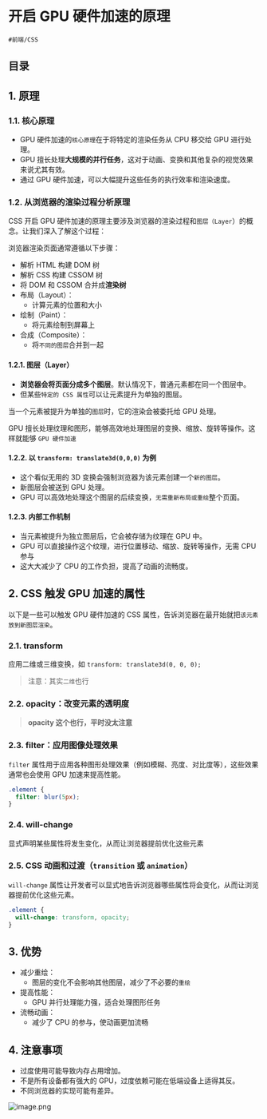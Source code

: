 
# 开启 GPU 硬件加速的原理


`#前端/CSS`  


## 目录
<!-- toc -->
 ## 1. 原理 

### 1.1. 核心原理

- GPU 硬件加速的`核心原理`在于将特定的渲染任务从 CPU 移交给 GPU 进行处理。
- GPU 擅长处理**大规模的并行任务**，这对于动画、变换和其他复杂的视觉效果来说尤其有效。
- 通过 GPU 硬件加速，可以大幅提升这些任务的执行效率和渲染速度。

### 1.2. 从浏览器的渲染过程分析原理

CSS 开启 GPU 硬件加速的原理主要涉及浏览器的渲染过程和`图层（Layer`）的概念。让我们深入了解这个过程：

浏览器渲染页面通常遵循以下步骤：

- 解析 HTML 构建 DOM 树
- 解析 CSS 构建 CSSOM 树
- 将 DOM 和 CSSOM 合并成**渲染树**
- 布局（Layout）：
	- 计算元素的位置和大小
- 绘制（Paint）：
	- 将元素绘制到屏幕上
- 合成（Composite）：
	- 将`不同的图层`合并到一起

#### 1.2.1. 图层（Layer） 

- **浏览器会将页面分成多个图层**。默认情况下，普通元素都在同一个图层中。
- 但某些`特定的 CSS 属性`可以让元素提升为单独的图层。

当一个元素被提升为单独的`图层`时，它的渲染会被委托给 GPU 处理。

GPU 擅长处理纹理和图形，能够高效地处理图层的变换、缩放、旋转等操作。这样就能够 `GPU 硬件加速`

#### 1.2.2. 以 `transform: translate3d(0,0,0)` 为例

- 这个看似无用的 3D 变换会强制浏览器为该元素创建一个`新的图层`。
- 新图层会被送到 GPU 处理。
- GPU 可以高效地处理这个图层的后续变换，`无需重新布局或重绘`整个页面。

#### 1.2.3. 内部工作机制

- 当元素被提升为独立图层后，它会被存储为纹理在 GPU 中。
- GPU 可以直接操作这个纹理，进行位置移动、缩放、旋转等操作，无需 CPU 参与
- 这大大减少了 CPU 的工作负担，提高了动画的流畅度。

## 2. CSS 触发 GPU 加速的属性

以下是一些可以触发 GPU 硬件加速的 CSS 属性，告诉浏览器在最开始就把`该元素放到新图层渲染`。

### 2.1. transform

应用二维或三维变换，如 `transform: translate3d(0, 0, 0);`

> 注意：其实`二维`也行

### 2.2. opacity：改变元素的透明度

>  **opacity 这个也行，平时没太注意**

### 2.3. filter：应用图像处理效果

`filter` 属性用于应用各种图形处理效果（例如模糊、亮度、对比度等），这些效果通常也会使用 GPU 加速来提高性能。

```css
.element {
  filter: blur(5px);
}
```

### 2.4. will-change

显式声明某些属性将发生变化，从而让浏览器提前优化这些元素

### 2.5. CSS 动画和过渡（`transition` 或 `animation`）

`will-change` 属性让开发者可以显式地告诉浏览器哪些属性将会变化，从而让浏览器提前优化这些元素。

```css
.element {
  will-change: transform, opacity;
}
```

## 3. 优势

- 减少重绘：
	- 图层的变化不会影响其他图层，减少了不必要的`重绘`
- 提高性能：
	- GPU 并行处理能力强，适合处理图形任务
- 流畅动画：
	- 减少了 CPU 的参与，使动画更加流畅

## 4. 注意事项

- 过度使用可能导致内存占用增加。
- 不是所有设备都有强大的 GPU，过度依赖可能在低端设备上适得其反。
- 不同浏览器的实现可能有差异。

![image.png](https://832-1310531898.cos.ap-beijing.myqcloud.com/yuque/61f5c262db0860b921ca61e0479d99d2.png)

